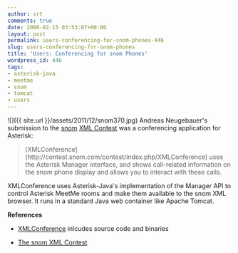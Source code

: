 ```yaml
---
author: srt
comments: true
date: 2008-02-15 03:53:07+00:00
layout: post
permalink: users-conferencing-for-snom-phones-446
slug: users-conferencing-for-snom-phones
title: 'Users: Conferencing for snom Phones'
wordpress_id: 446
tags:
- asterisk-java
- meetme
- snom
- tomcat
- users
---
```



![]({{ site.url }}/assets/2011/12/snom370.jpg)
Andreas Neugebauer's submission to the [snom](http://www.snom.com/) [XML Contest](http://contest.snom.com/) was a conferencing application for Asterisk:





<blockquote>
[XMLConference](http://contest.snom.com/contest/index.php/XMLConference)
uses the Asterisk Manager interface, and shows call-related information on the snom phone display and allows you to interact with these calls.
</blockquote>





XMLConference uses Asterisk-Java's implementation of the Manager API to control Asterisk MeetMe rooms and make them available to the snom XML browser. It runs in a standard Java web container like Apache Tomcat.





**References**






  * [XMLConference](http://contest.snom.com/contest/index.php/XMLConference) inlcudes source code and binaries


  * [The snom XML Contest](http://contest.snom.com/)



